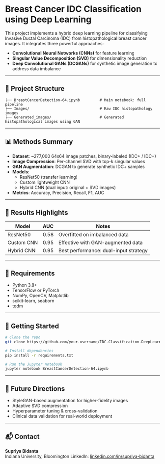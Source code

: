 # Breast Cancer IDC Classification using Deep Learning

This project implements a hybrid deep learning pipeline for classifying Invasive Ductal Carcinoma (IDC) from histopathological breast cancer images. It integrates three powerful approaches:

- **Convolutional Neural Networks (CNNs)** for feature learning
- **Singular Value Decomposition (SVD)** for dimensionality reduction
- **Deep Convolutional GANs (DCGANs)** for synthetic image generation to address data imbalance

---

## 📁 Project Structure

```
├── BreastCancerDetection-64.ipynb         # Main notebook: full pipeline
├── Images/                                # Raw IDC histopathology images
├── Generated_images/                      # Generated histopathological images using GAN
```

---

## 📊 Methods Summary

- **Dataset**: ~277,000 64x64 image patches, binary-labeled (IDC+ / IDC−)
- **Image Compression**: Per-channel SVD with top-k singular values
- **GAN Augmentation**: DCGAN to generate synthetic IDC+ samples
- **Models**:
  - ResNet50 (transfer learning)
  - Custom lightweight CNN
  - Hybrid CNN (dual input: original + SVD images)
- **Metrics**: Accuracy, Precision, Recall, F1, AUC

---

## 🧪 Results Highlights

| Model           | AUC   | Notes                                  |
|----------------|-------|----------------------------------------|
| ResNet50        | 0.58  | Overfitted on imbalanced data          |
| Custom CNN      | 0.95  | Effective with GAN-augmented data      |
| Hybrid CNN      | 0.95  | Best performance: dual-input strategy  |

---

## 🔧 Requirements

- Python 3.8+
- TensorFlow or PyTorch
- NumPy, OpenCV, Matplotlib
- scikit-learn, seaborn
- tqdm

---

## 🚀 Getting Started

```bash
# Clone the repo
git clone https://github.com/your-username/IDC-Classification-DeepLearning.git

# Install dependencies
pip install -r requirements.txt

# Run the Jupyter notebook
jupyter notebook BreastCancerDetection-64.ipynb
```

---

## 📌 Future Directions

- StyleGAN-based augmentation for higher-fidelity images
- Adaptive SVD compression
- Hyperparameter tuning & cross-validation
- Clinical data validation for real-world deployment

---

## 📬 Contact

**Supriya Bidanta**  
Indiana University, Bloomington 
LinkedIn: [linkedin.com/in/supriya-bidanta](https://www.linkedin.com/in/supriya-bidanta/)

